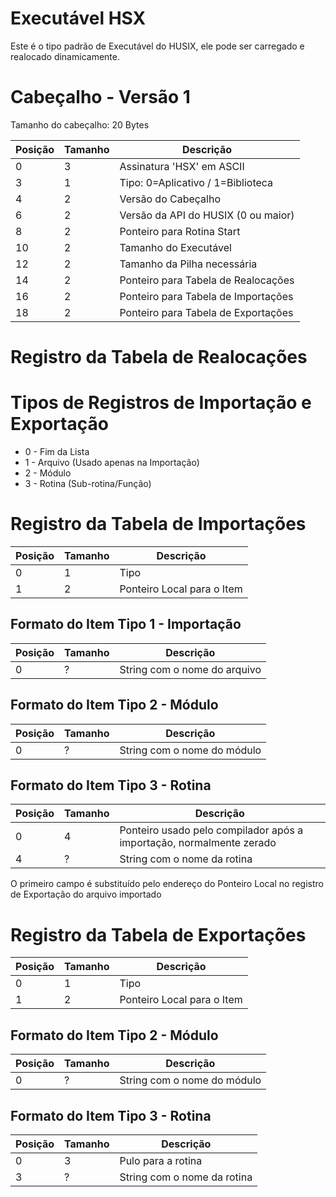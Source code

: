 # Executável HSX

Este é o tipo padrão de Executável do HUSIX, ele pode ser carregado e realocado dinamicamente.

# Cabeçalho - Versão 1

Tamanho do cabeçalho: 20 Bytes

| Posição | Tamanho | Descrição |
|---------|---------|-----------|
| 0 | 3 | Assinatura 'HSX' em ASCII |
| 3 | 1 | Tipo: 0=Aplicativo / 1=Biblioteca |
| 4 | 2 | Versão do Cabeçalho |
| 6 | 2 | Versão da API do HUSIX (0 ou maior) |
| 8 | 2 | Ponteiro para Rotina Start |
| 10 | 2 | Tamanho do Executável |
| 12 | 2 | Tamanho da Pilha necessária | 
| 14 | 2 | Ponteiro para Tabela de Realocações |
| 16 | 2 | Ponteiro para Tabela de Importações | 
| 18 | 2 | Ponteiro para Tabela de Exportações |

# Registro da Tabela de Realocações


# Tipos de Registros de Importação e Exportação

- 0 - Fim da Lista
- 1 - Arquivo (Usado apenas na Importação)
- 2 - Módulo
- 3 - Rotina (Sub-rotina/Função)

# Registro da Tabela de Importações

| Posição | Tamanho | Descrição |
|---------|---------|-----------|
| 0 | 1 | Tipo |
| 1 | 2 | Ponteiro Local para o Item |

## Formato do Item Tipo 1 - Importação

| Posição | Tamanho | Descrição |
|---------|---------|-----------|
| 0 | ? | String com o nome do arquivo |

## Formato do Item Tipo 2 - Módulo

| Posição | Tamanho | Descrição |
|---------|---------|-----------|
| 0 | ? | String com o nome do módulo |

## Formato do Item Tipo 3 - Rotina

| Posição | Tamanho | Descrição |
|---------|---------|-----------|
| 0 | 4 | Ponteiro usado pelo compilador após a importação, normalmente zerado |
| 4 | ? | String com o nome da rotina |

O primeiro campo é substituído pelo endereço do Ponteiro Local no registro de Exportação do arquivo importado

# Registro da Tabela de Exportações


| Posição | Tamanho | Descrição |
|---------|---------|-----------|
| 0 | 1 | Tipo |
| 1 | 2 | Ponteiro Local para o Item |

## Formato do Item Tipo 2 - Módulo

| Posição | Tamanho | Descrição |
|---------|---------|-----------|
| 0 | ? | String com o nome do módulo |

## Formato do Item Tipo 3 - Rotina

| Posição | Tamanho | Descrição |
|---------|---------|-----------|
| 0 | 3 | Pulo para a rotina |
| 3 | ? | String com o nome da rotina |